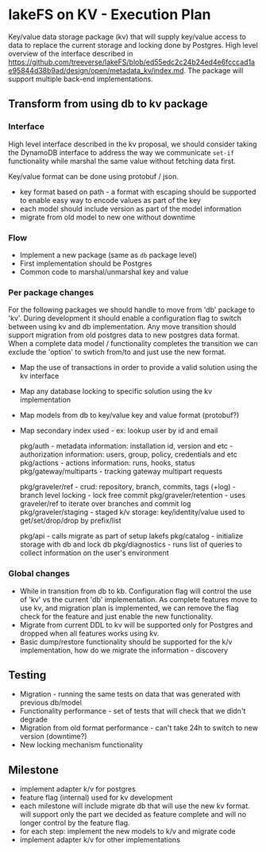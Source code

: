 # lakeFS on KV - Execution Plan

Key/value data storage package (kv) that will supply key/value access to data to replace the current storage and locking done by Postgres.
High level overview of the interface described in https://github.com/treeverse/lakeFS/blob/ed55edc2c24b24ed4e6fcccad1ae95844d38b9ad/design/open/metadata_kv/index.md. The package will support multiple back-end implementations.

## Transform from using db to kv package

### Interface

High level interface described in the kv proposal, we should consider taking the DynamoDB interface to address the way we communicate `set-if` functionality while marshal the same value without fetching data first.

Key/value format can be done using protobuf / json.

- key format based on path - a format with escaping should be supported to enable easy way to encode values as part of the key
- each model should include version as part of the model information
- migrate from old model to new one without downtime

### Flow

- Implement a new package (same as `db` package level)
- First implementation should be Postgres
- Common code to marshal/unmarshal key and value

### Per package changes

For the following packages we should handle to move from 'db' package to 'kv'.
During development it should enable a configuration flag to switch between using kv and db implementation.
Any move transition should support migration from old postgres data to new postgres data format.
When a complete data model / functionality completes the transition we can exclude the 'option' to swtich from/to and just use the new format.

- Map the use of transactions in order to provide a valid solution using the kv interface
- Map any database locking to specific solution using the kv implementation
- Map models from db to key/value key and value format (protobuf?)
- Map secondary index used - ex: lookup user by id and email

    pkg/auth
        - metadata information: installation id, version and etc
        - authorization information: users, group, policy, credentials and etc
    pkg/actions
        - actions information: runs, hooks, status
    pkg/gateway/multiparts
        - tracking gateway multipart requests

    pkg/graveler/ref
        - crud: repository, branch, commits, tags (+log)
        - branch level locking
        - lock free commit
    pkg/graveler/retention
        - uses graveler/ref to iterate over branches and commit log
    pkg/graveler/staging
        - staged k/v storage: key/identity/value used to get/set/drop/drop by prefix/list

    pkg/api
        - calls migrate as part of setup lakefs
    pkg/catalog
        - initialize storage with db and lock db
    pkg/diagnostics
        - runs list of queries to collect information on the user's environment

### Global changes

- While in transition from db to kb. Configuration flag will control the use of 'kv' vs the current 'db' implementation.
  As complete features move to use kv, and migration plan is implemented, we can remove the flag check for the feature and just enable the new functionality.
- Migrate from current DDL to kv will be supported only for Postgres and dropped when all features works using kv.
- Basic dump/restore functionality should be supported for the k/v implementation, how do we migrate the information - discovery

## Testing

- Migration - running the same tests on data that was generated with previous db/model
- Functionality performance - set of tests that will check that we didn't degrade
- Migration from old format performance - can't take 24h to switch to new version (downtime?)
- New locking mechanism functionality

## Milestone

- implement adapter k/v for postgres
- feature flag (internal) used for kv development
- each milestone will include migrate db that will use the new kv format. will support only the part we decided as feature complete and will no longer control by the feature flag.
- for each step: implement the new models to k/v and migrate code
- implement adapter k/v for other implementations
